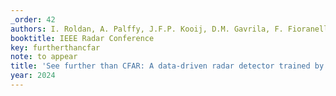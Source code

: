 ```yaml
---
_order: 42
authors: I. Roldan, A. Palffy, J.F.P. Kooij, D.M. Gavrila, F. Fioranelli, A. Yaravoy
booktitle: IEEE Radar Conference
key: furtherthancfar
note: to appear
title: 'See further than CFAR: A data-driven radar detector trained by Lidar'
year: 2024
---
```


